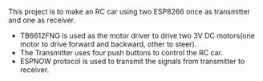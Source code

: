 This project is to make an RC car using two ESP8266 once as transmitter and one as receiver. 
* TB6612FNG is used as the motor driver to drive two 3V DC motors(one motor to drive forward and backward, other to steer).
* The Transmitter uses four push buttons to control the RC car.
* ESPNOW protocol is used to transmit the signals from transmitter to receiver.
